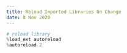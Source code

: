 ```yaml
---
title: Reload Imported Libraries On Change
date: 8 Nov 2020
---
```


```python
# reload library
%load_ext autoreload
%autoreload 2
```
